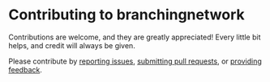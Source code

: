 # Contributing to branchingnetwork

Contributions are welcome, and they are greatly appreciated! Every little bit helps, and credit will always be given.

Please contribute by [reporting issues](https://github.com/openalea/branchingnetwork/issues), [submitting pull requests](https://github.com/openalea/branchingnetwork/pulls), or [providing feedback](https://github.com/openalea/branchingnetwork/issues).

